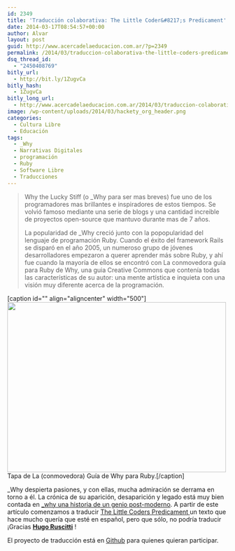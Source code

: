 ```yaml
---
id: 2349
title: 'Traducción colaborativa: The Little Coder&#8217;s Predicament'
date: 2014-03-17T08:54:57+00:00
author: Alvar
layout: post
guid: http://www.acercadelaeducacion.com.ar/?p=2349
permalink: /2014/03/traduccion-colaborativa-the-little-coders-predicament/
dsq_thread_id:
  - "2450408769"
bitly_url:
  - http://bit.ly/1ZugvCa
bitly_hash:
  - 1ZugvCa
bitly_long_url:
  - http://www.acercadelaeducacion.com.ar/2014/03/traduccion-colaborativa-the-little-coders-predicament/
image: /wp-content/uploads/2014/03/hackety_org_header.png
categories:
  - Cultura Libre
  - Educación
tags:
  - _Why
  - Narrativas Digitales
  - programación
  - Ruby
  - Software Libre
  - Traducciones
---
```

<blockquote>Why the Lucky Stiff (o _Why para ser mas breves) fue uno de los programadores mas brillantes e inspiradores de estos tiempos. Se volvió famoso mediante una serie de blogs y una cantidad increible de proyectos open-source que mantuvo durante mas de 7 años.

La popularidad de _Why creció junto con la popopularidad del lenguaje de programación Ruby. Cuando el éxito del framework Rails se disparó en el año 2005, un numeroso grupo de jóvenes desarrolladores empezaron a querer aprender más sobre Ruby, y ahí fue cuando la mayoría de ellos se encontró con La conmovedora guía para Ruby de Why, una guia Creative Commons que contenía todas las características de su autor: una mente artística e inquieta con una visión muy diferente acerca de la programación.</blockquote>
[caption id="" align="aligncenter" width="500"]<img alt="" src="http://www.examplelab.com.ar/content/images/2014/Jan/2007_cover_shut.jpg" width="500" height="388" /> Tapa de La (conmovedora) Guía de Why para Ruby.[/caption]

_Why despierta pasiones, y con ellas, mucha admiración se derrama en torno a él. La crónica de su aparición, desaparición y legado está muy bien contada en <a title="Artículo sobre _Why" href="/http://www.examplelab.com.ar/_why-una-historia-de-un-genio-post-moderno/">_why una historia de un genio post-moderno</a>. A partir de este artículo comenzamos a traducir <a title="Página con el dilema" href="http://viewsourcecode.org/why/hacking/theLittleCodersPredicament.html">The Little Coders Predicament </a>un texto que hace mucho quería que esté en español, pero que sólo, no podría traducir ¡Gracias **[Hugo Ruscitti](https://twitter.com/hugoruscitti)** !

El proyecto de traducción está en [Github](https://github.com/hugoruscitti/traducciones) para quienes quieran participar.

&nbsp;